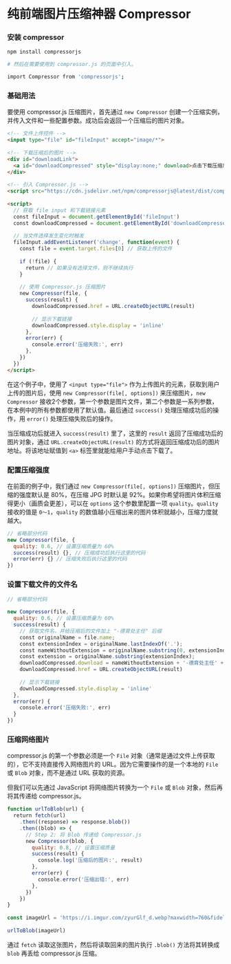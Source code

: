 # 纯前端图片压缩神器 Compressor

### 安装 compressor

```bash
npm install compressorjs

# 然后在需要使用到 compressor.js 的页面中引入。

import Compressor from 'compressorjs';
```

### 基础用法

要使用 compressor.js 压缩图片，首先通过 `new Compressor` 创建一个压缩实例，并传入文件和一些配置参数。成功后会返回一个压缩后的图片对象。

```html
<!-- 文件上传控件 -->
<input type="file" id="fileInput" accept="image/*">
​
<!-- 下载压缩后的图片 -->
<div id="downloadLink">
  <a id="downloadCompressed" style="display:none;" download>点击下载压缩后的图片</a>
</div>
​
<!-- 引入 Compressor.js -->
<script src="https://cdn.jsdelivr.net/npm/compressorjs@latest/dist/compressor.min.js"></script>
​
<script>
  // 获取 file input 和下载链接元素
  const fileInput = document.getElementById('fileInput')
  const downloadCompressed = document.getElementById('downloadCompressed')
​
  // 当文件选择发生变化时触发
  fileInput.addEventListener('change', function(event) {
    const file = event.target.files[0] // 获取上传的文件
​
    if (!file) {
      return // 如果没有选择文件，则不继续执行
    }
​
    // 使用 Compressor.js 压缩图片
    new Compressor(file, {
      success(result) {
        downloadCompressed.href = URL.createObjectURL(result)
​
        // 显示下载链接
        downloadCompressed.style.display = 'inline'
      },
      error(err) {
        console.error('压缩失败:', err)
      },
    })
  })
</script>
```

在这个例子中，使用了 `<input type="file">` 作为上传图片的元素，获取到用户上传的图片后，使用 `new Compressor(file[, options])` 来压缩图片，`new Compressor` 接收2个参数，第一个参数是图片文件，第二个参数是一系列参数，在本例中的所有参数都使用了默认值。最后通过 `success()` 处理压缩成功后的操作，用 `error()` 处理压缩失败后的操作。

当压缩成功后就进入 `success(result)` 里了，这里的 `result` 返回了压缩成功后的图片对象，通过 `URL.createObjectURL(result)` 的方式将返回压缩成功后的图片地址。将该地址赋值到 `<a>` 标签里就能给用户手动点击下载了。

### 配置压缩强度

在前面的例子中，我们通过 `new Compressor(file[, options])` 压缩图片，但压缩的强度默认是 80%，在压缩 JPG 时默认是 92%。如果你希望将图片体积压缩得更小（画质会更差），可以在 `options` 这个参数里配置一项 `quality`。`quality` 接收的值是 `0～1`，`quality` 的数值越小压缩出来的图片体积就越小，压缩力度就越大。

```js
// 省略部分代码
new Compressor(file, {
  quality: 0.6, // 设置压缩质量为 60%
  success(result) {}, // 压缩成功后执行这里的代码
  error(err) {} // 压缩失败后执行这里的代码
})
```

### 设置下载文件的文件名

```js
// 省略部分代码
​
new Compressor(file, {
  quality: 0.6, // 设置压缩质量为 60%
  success(result) {
    // 获取文件名，并给压缩后的文件加上 "-德育处主任" 后缀
    const originalName = file.name;
    const extensionIndex = originalName.lastIndexOf('.');
    const nameWithoutExtension = originalName.substring(0, extensionIndex);
    const extension = originalName.substring(extensionIndex);
    downloadCompressed.download = nameWithoutExtension + '-德育处主任' + extension;
    downloadCompressed.href = URL.createObjectURL(result)
​
    // 显示下载链接
    downloadCompressed.style.display = 'inline'
  },
  error(err) {
    console.error('压缩失败:', err)
  }
})
```

### 压缩网络图片

compressor.js 的第一个参数必须是一个 `File` 对象（通常是通过文件上传获取的），它不支持直接传入网络图片的 URL。因为它需要操作的是一个本地的 `File` 或 `Blob` 对象，而不是通过 URL 获取的资源。

但我们可以先通过 JavaScript 将网络图片转换为一个 `File` 或 `Blob` 对象，然后再将其传递给 compressor.js。

```js
function urlToBlob(url) {
  return fetch(url)
    .then((response) => response.blob())
    .then((blob) => {
      // Step 2: 将 Blob 传递给 Compressor.js
      new Compressor(blob, {
        quality: 0.8, // 设置压缩质量
        success(result) {
          console.log('压缩后的图片:', result)
        },
        error(err) {
          console.error('压缩出错:', err)
        },
      })
    })
}
​
const imageUrl = 'https://i.imgur.com/zyurGlf_d.webp?maxwidth=760&fidelity=grand'
​
urlToBlob(imageUrl)
```

通过 `fetch` 读取这张图片，然后将读取回来的图片执行 `.blob()` 方法将其转换成 `blob` 再丢给 compressor.js 压缩。